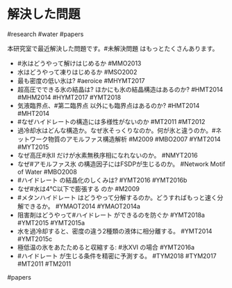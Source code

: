 # 解決した問題

#research #water #papers 

本研究室で最近解決した問題です。#未解決問題 はもっとたくさんあります。




* #氷はどうやって解けはじめるか  #MMO2013 
* 水はどうやって凍りはじめるか #MSO2002 
* 最も密度の低い氷は? 	#aeroice  #MHYMT2017 
* 超高圧でできる氷の結晶は? ほかにも氷の結晶構造はあるのか? #HMT2014  #MHM2014  #HYMT2017  #YMT2018 
* 気液臨界点、#第二臨界点 以外にも臨界点はあるのか? 		#HMT2014  #MHT2014 
* #なぜハイドレートの構造には多様性がないのか  #MT2011  #MT2012 
* 過冷却水はどんな構造か。なぜ氷そっくりなのか。何が氷と違うのか。#ネットワーク物質のアモルファス構造解析  #M2009  #MBO2007  #YMT2014  #MYT2015 
* なぜ高圧#氷II だけが水素無秩序相になれないのか。 #NMYT2016 
* なぜ#アモルファス氷 の構造因子にはFSDPが生じるのか。	#Network Motif of Water  #MBO2008 
* #ハイドレート の結晶化のしくみは?	#YMT2016  #YMT2016b 
* なぜ#水は4℃以下で膨張する のか #M2009 
* #メタンハイドレート はどうやって分解するのか。どうすればもっと速く分解できるか。	#YMAOT2014  #YMAOT2014a 
* 阻害剤はどうやって#ハイドレート ができるのを防ぐか #YMT2018a  #YMT2015  #YMT2015a 
* 水を過冷却すると、密度の違う2種類の液体に相分離する。 #YMT2014  #YMT2015c 
* 極低温の氷をあたためると収縮する: #氷XVI の場合 #YMT2016a 
* #ハイドレート が生じる条件を精密に予測する。 #TYM2018  #TYM2017  #MT2011  #TM2011 



#papers



